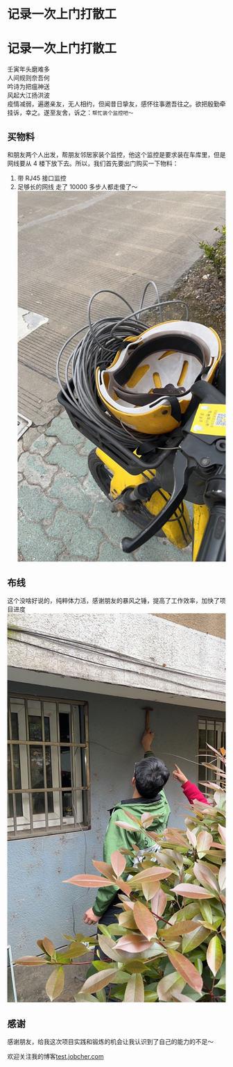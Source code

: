 # 记录一次上门打散工


# 记录一次上门打散工

壬寅年头磨难多  
人间规则奈吾何  
吟诗为把瘟神送  
风起大江扬洪波  
疫情减弱，遍邀亲友，无人相约，但闻昔日挚友，感怀往事邀吾往之。欲把殷勤牵挂诉，幸之。遂至友舍，诉之：`帮忙装个监控吧～`

## 买物料

和朋友两个人出发，帮朋友邻居家装个监控，他这个监控是要求装在车库里，但是网线要从 4 楼下放下去。所以，我们首先要出门购买一下物料：

1. 带 RJ45 接口监控
2. 足够长的网线
   走了 10000 多步人都走傻了～  
   ![物资](/images/20220416-1.jpg)

## 布线

这个没啥好说的，纯粹体力活，感谢朋友的暴风之锤，提高了工作效率，加快了项目进度
![布线](/images/20220416-2.jpg)

## 感谢

感谢朋友，给我这次项目实践和锻炼的机会让我认识到了自己的能力的不足～

欢迎关注我的博客[test.jobcher.com](https://test.jobcher.com/)

